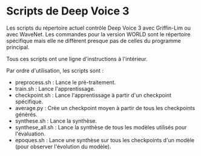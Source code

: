 # Scripts de Deep Voice 3

Les scripts du répertoire actuel contrôle Deep Voice 3 avec Griffin-Lim ou avec WaveNet. Les commandes pour la version WORLD sont le répertoire spécifique mais elle ne diffèrent presque pas de celles du programme principal.

Tous ces scripts ont une ligne d'instructions à l'intérieur.

Par ordre d'utilisation, les scripts sont :
  - preprocess.sh : Lance le pré-traitement.
  - train.sh : Lance l'apprentissage.
  - checkpoint.sh : Lance l'apprentissage à partir d'un checkpoint spécifique.
  - average.py : Crée un checkpoint moyen à partir de tous les checkpoints générés.
  - synthese.sh : Lance la synthèse.
  - synthese_all.sh : Lance la synthèse de tous les modèles utilisés pour l'évaluation.
  - epoques.sh : Lance une synthèse sur tous les checkpoints d'un modèle (pour observer l'évolution du modèle).

